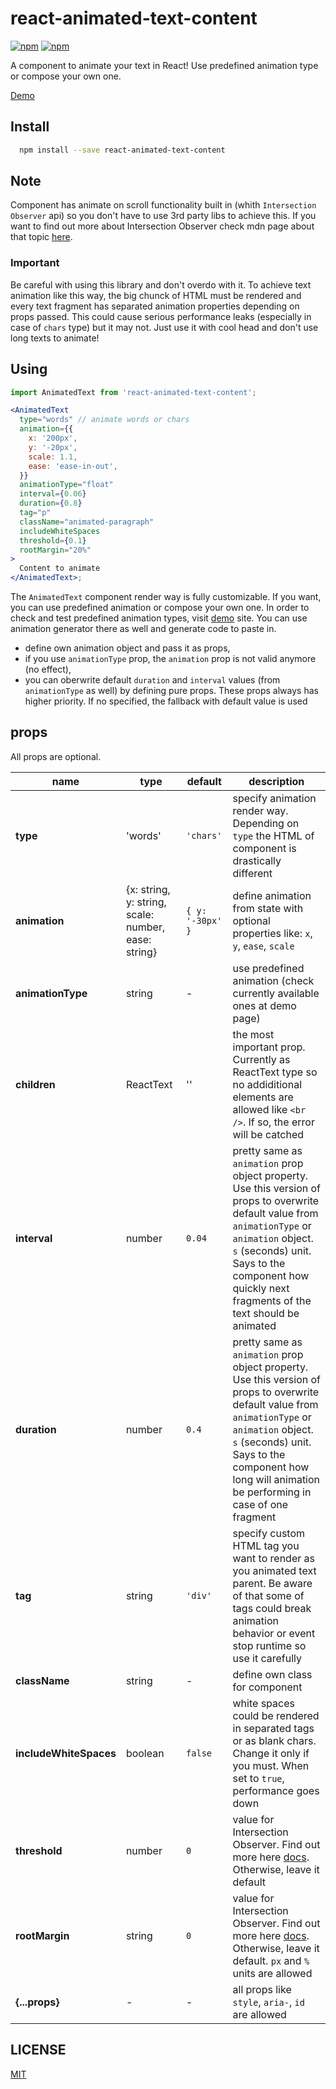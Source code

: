 # react-animated-text-content

[![npm](https://img.shields.io/npm/dt/react-animated-text-content.svg?style=flat-square)](https://www.npmjs.com/package/react-animated-text-content)
[![npm](https://img.shields.io/npm/v/react-animated-text-content.svg?style=flat-square)](https://www.npmjs.com/package/react-animated-text-content)

A component to animate your text in React! Use predefined animation type or compose your own one.

[Demo](https://kalkson.github.io/react-animated-text-content-demo/)

## Install

```bash
  npm install --save react-animated-text-content
```

## Note

Component has animate on scroll functionality built in (whith `Intersection Observer` api) so you don't have to use 3rd party libs to achieve this. If you want to find out more about Intersection Observer check mdn page about that topic [here](https://developer.mozilla.org/en-US/docs/Web/API/Intersection_Observer_API).

### Important

Be careful with using this library and don't overdo with it. To achieve text animation like this way, the big chunck of HTML must be rendered and every text fragment has separated animation properties depending on props passed. This could cause serious performance leaks (especially in case of `chars` type) but it may not. Just use it with cool head and don't use long texts to animate!

## Using

```jsx
import AnimatedText from 'react-animated-text-content';

<AnimatedText
  type="words" // animate words or chars
  animation={{
    x: '200px',
    y: '-20px',
    scale: 1.1,
    ease: 'ease-in-out',
  }}
  animationType="float"
  interval={0.06}
  duration={0.8}
  tag="p"
  className="animated-paragraph"
  includeWhiteSpaces
  threshold={0.1}
  rootMargin="20%"
>
  Content to animate
</AnimatedText>;
```

The `AnimatedText` component render way is fully customizable. If you want, you can use predefined animation or compose your own one. In order to check and test predefined animation types,
visit [demo](https://kalkson.github.io/react-animated-text-content-demo/) site. You can use animation generator there as well and generate code to paste in.

- define own animation object and pass it as props,
- if you use `animationType` prop, the `animation` prop is not valid anymore (no effect),
- you can oberwrite default `duration` and `interval` values (from `animationType` as well) by defining pure props. These props always has higher priority. If no specified, the fallback with default value is used

## props

All props are optional.

| name                   | type                                                | default          | description                                                                                                                                                                                                                                               |
| ---------------------- | --------------------------------------------------- | ---------------- | --------------------------------------------------------------------------------------------------------------------------------------------------------------------------------------------------------------------------------------------------------- |
| **type**               | 'words'                                             | `'chars'`        | specify animation render way. Depending on `type` the HTML of component is drastically different                                                                                                                                                          |
| **animation**          | {x: string, y: string, scale: number, ease: string} | `{ y: '-30px' }` | define animation from state with optional properties like: `x`, `y`, `ease`, `scale`                                                                                                                                                                      |
| **animationType**      | string                                              | -                | use predefined animation (check currently available ones at demo page)                                                                                                                                                                                    |
| **children**           | ReactText                                           | ''               | the most important prop. Currently as ReactText type so no addiditional elements are allowed like `<br />`. If so, the error will be catched                                                                                                              |
| **interval**           | number                                              | `0.04`           | pretty same as `animation` prop object property. Use this version of props to overwrite default value from `animationType` or `animation` object. `s` (seconds) unit. Says to the component how quickly next fragments of the text should be animated     |
| **duration**           | number                                              | `0.4`            | pretty same as `animation` prop object property. Use this version of props to overwrite default value from `animationType` or `animation` object. `s` (seconds) unit. Says to the component how long will animation be performing in case of one fragment |
| **tag**                | string                                              | `'div'`          | specify custom HTML tag you want to render as you animated text parent. Be aware of that some of tags could break animation behavior or event stop runtime so use it carefully                                                                            |
| **className**          | string                                              | -                | define own class for component                                                                                                                                                                                                                            |
| **includeWhiteSpaces** | boolean                                             | `false`          | white spaces could be rendered in separated tags or as blank chars. Change it only if you must. When set to `true`, performance goes down                                                                                                                 |
| **threshold**          | number                                              | `0`              | value for Intersection Observer. Find out more here [docs](https://developer.mozilla.org/en-us/docs/web/api/intersection_observer_api). Otherwise, leave it default                                                                                       |
| **rootMargin**         | string                                              | `0`              | value for Intersection Observer. Find out more here [docs](https://developer.mozilla.org/en-us/docs/web/api/intersection_observer_api). Otherwise, leave it default. `px` and `%` units are allowed                                                       |
| **{...props}**         | -                                                   | -                | all props like `style`, `aria-`, `id` are allowed                                                                                                                                                                                                         |

## LICENSE

[MIT](LICENSE)
